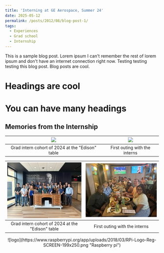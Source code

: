 ```yaml
---
title: 'Interning at GE Aerospace, Summer 24'
date: 2025-05-12
permalink: /posts/2012/08/blog-post-1/
tags:
  - Experiences
  - Grad school
  - Internship
---
```


This is a sample blog post. Lorem ipsum I can't remember the rest of lorem ipsum and don't have an internet connection right now. Testing testing testing this blog post. Blog posts are cool.

Headings are cool
======

You can have many headings
======

Memories from the Internship
------

| <img src="https://github.com/MekaSaiKrishna/mekasite/blob/master/images/GE_group_pic_1.jpg" width="750" /> | <img src="https://github.com/MekaSaiKrishna/mekasite/blob/master/images/GE_group_pic_2.jpg" width="750" />|
|:--:|:--:| 
| Grad intern cohort of 2024 at the "Edison" table | First outing with the interns |


| ![](/images/GE_group_pic_1.jpg)| ![](/images/GE_group_pic_2.jpg)|
|:--:|:--:| 
| Grad intern cohort of 2024 at the "Edison" table | First outing with the interns |

<p align="center">
![logo](https://www.raspberrypi.org/app/uploads/2018/03/RPi-Logo-Reg-SCREEN-199x250.png "Raspberry pi")
</p>
